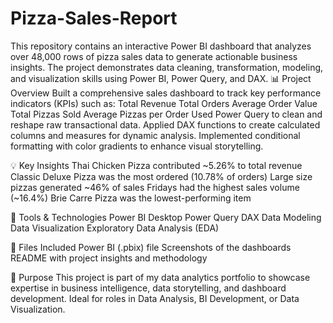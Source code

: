 # Pizza-Sales-Report
This repository contains an interactive Power BI dashboard that analyzes over 48,000 rows of pizza sales data to generate actionable business insights. The project demonstrates data cleaning, transformation, modeling, and visualization skills using Power BI, Power Query, and DAX.
📊 Project Overview
Built a comprehensive sales dashboard to track key performance indicators (KPIs) such as:
Total Revenue
Total Orders
Average Order Value
Total Pizzas Sold
Average Pizzas per Order
Used Power Query to clean and reshape raw transactional data.
Applied DAX functions to create calculated columns and measures for dynamic analysis.
Implemented conditional formatting with color gradients to enhance visual storytelling.

💡 Key Insights
Thai Chicken Pizza contributed ~5.26% to total revenue
Classic Deluxe Pizza was the most ordered (10.78% of orders)
Large size pizzas generated ~46% of sales
Fridays had the highest sales volume (~16.4%)
Brie Carre Pizza was the lowest-performing item

🔧 Tools & Technologies
Power BI Desktop
Power Query
DAX
Data Modeling
Data Visualization
Exploratory Data Analysis (EDA)

📁 Files Included
Power BI (.pbix) file
Screenshots of the dashboards
README with project insights and methodology

🚀 Purpose
This project is part of my data analytics portfolio to showcase expertise in business intelligence, data storytelling, and dashboard development. Ideal for roles in Data Analysis, BI Development, or Data Visualization.
